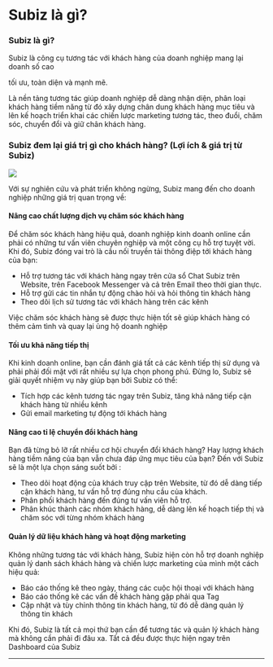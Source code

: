 # Subiz là gì?

### Subiz là gì?

Subiz là công cụ tương tác với khách hàng của doanh nghiệp mang lại doanh số cao

 tối ưu, toàn diện và mạnh mẽ. 

Là nền tảng tương tác giúp doanh nghiệp dễ dàng nhận diện, phân loại khách hàng tiềm năng từ đó xây dựng chân dung khách hàng mục tiêu và lên kế hoạch triển khai các chiến lược marketing tương tác, theo đuổi, chăm sóc, chuyển đổi và giữ chân khách hàng.

### Subiz đem lại giá trị gì cho khách hàng? \(Lợi ích & giá trị từ Subiz\)

![](https://lh5.googleusercontent.com/mzwaq8tJ0XRcMkxTUDi754pxbriE53--ZfQ1h08VjiOU87Jc_lfWIOo4d6HqtFYZIcBallrmczAk3y4qd7rEhhm18520IbYftHZiRGDgHU_nOz0sMR6iP7U_4Xg5VDSvUkUS6s9A)

Với sự nghiên cứu và phát triển không ngừng, Subiz mang đến cho doanh nghiệp những giá trị quan trọng về:

#### Nâng cao chất lượng dịch vụ chăm sóc khách hàng

Để chăm sóc khách hàng hiệu quả, doanh nghiệp kinh doanh online cần phải có những tư vấn viên chuyên nghiệp và một công cụ hỗ trợ tuyệt vời. Khi đó, Subiz đóng vai trò là cầu nối truyền tải thông điệp tới khách hàng của bạn:

* Hỗ trợ tương tác với khách hàng ngay trên cửa sổ Chat Subiz trên Website, trên Facebook Messenger và cả trên Email theo thời gian thực.
* Hỗ trợ gửi các tin nhắn tự động chào hỏi và hỏi thông tin khách hàng
* Theo dõi lịch sử tương tác với khách hàng trên các kênh

Việc chăm sóc khách hàng sẽ được thực hiện tốt sẽ giúp khách hàng có thêm cảm tình và quay lại ủng hộ doanh nghiệp

#### Tối ưu khả năng tiếp thị

Khi kinh doanh online, bạn cần đánh giá tất cả các kênh tiếp thị sử dụng và phải phải đối mặt với rất nhiều sự lựa chọn phong phú. Đừng lo, Subiz sẽ giải quyết nhiệm vụ này giúp bạn bởi Subiz có thể:

* Tích hợp các kênh tương tác ngay trên Subiz, tăng khả năng tiếp cận khách hàng từ nhiều kênh
* Gửi email marketing tự động tới khách hàng

#### Nâng cao tỉ lệ chuyển đổi khách hàng

Bạn đã từng bỏ lỡ rất nhiều cơ hội chuyển đổi khách hàng? Hay lượng khách hàng tiềm năng của bạn vẫn chưa đáp ứng mục tiêu của bạn? Đến với Subiz sẽ là một lựa chọn sáng suốt bởi :

* Theo dõi hoạt động của khách truy cập trên Website, từ đó dễ dàng tiếp cận khách hàng, tư vấn hỗ trợ đúng nhu cầu của khách.
* Phân phối khách hàng đến đúng tư vấn viên hỗ trợ.
* Phân khúc thành các nhóm khách hàng, dễ dàng lên kế hoạch tiếp thị và chăm sóc với từng nhóm khách hàng

#### Quản lý dữ liệu khách hàng và hoạt động marketing

Không những tương tác với khách hàng, Subiz hiện còn hỗ trợ doanh nghiệp quản lý danh sách khách hàng và chiến lược marketing của mình một cách hiệu quả:

* Báo cáo thống kê theo ngày, tháng các cuộc hội thoại với khách hàng
* Báo cáo thống kê các vấn đề khách hàng gặp phải qua Tag
* Cập nhật và tùy chỉnh thông tin khách hàng, từ đó dễ dàng quản lý thông tin khách

Khi đó, Subiz là tất cả mọi thứ bạn cần để tương tác và quản lý khách hàng mà không cần phải đi đâu xa. Tất cả đều được thực hiện ngay trên Dashboard của Subiz  
****

